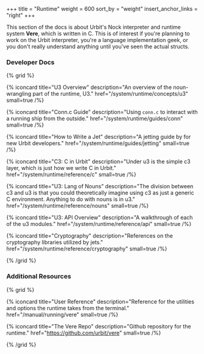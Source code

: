 +++
title = "Runtime"
weight = 600
sort_by = "weight"
insert_anchor_links = "right"
+++

This section of the docs is about Urbit's Nock interpreter and runtime system
**Vere**, which is written in C. This is of interest if you're planning to work
on the Urbit interpreter, you're a language implementation geek, or you don't
really understand anything until you've seen the actual structs.

### Developer Docs

{% grid %}

  {% iconcard
    title="U3 Overview"
    description="An overview of the noun-wrangling part of the runtime, U3."
    href="/system/runtime/concepts/u3"
    small=true
  /%}

  {% iconcard
    title="Conn.c Guide"
    description="Using `conn.c` to interact with a running ship from the outside."
    href="/system/runtime/guides/conn"
    small=true
  /%}

  {% iconcard
    title="How to Write a Jet"
    description="A jetting guide by for new Urbit developers."
    href="/system/runtime/guides/jetting"
    small=true
  /%}

  {% iconcard
    title="C3: C in Urbit"
    description="Under u3 is the simple c3 layer, which is just how we write C in Urbit."
    href="/system/runtime/reference/c"
    small=true
  /%}

  {% iconcard
    title="U3: Lang of Nouns"
    description="The division between c3 and u3 is that you could theoretically imagine using c3 as just a generic C environment. Anything to do with nouns is in u3."
    href="/system/runtime/reference/nouns"
    small=true
  /%}

  {% iconcard
    title="U3: API Overview"
    description="A walkthrough of each of the u3 modules."
    href="/system/runtime/reference/api"
    small=true
  /%}

  {% iconcard
    title="Cryptography"
    description="References on the cryptography libraries utilized by jets."
    href="/system/runtime/reference/cryptography"
    small=true
  /%}

{% /grid %}

### Additional Resources

{% grid %}

  {% iconcard
    title="User Reference"
    description="Reference for the utilities and options the runtime takes from the terminal."
    href="/manual/running/vere"
    small=true
  /%}

  {% iconcard
    title="The Vere Repo"
    description="Github repository for the runtime."
    href="https://github.com/urbit/vere"
    small=true
  /%}

{% /grid %}
